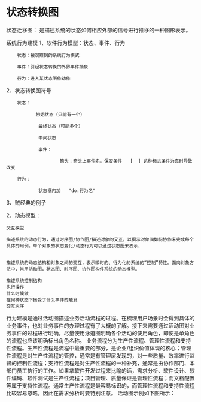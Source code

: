 # 状态转换图

状态迁移图： 是描述系统的状态如何相应外部的信号进行推移的一种图形表示。

 系统行为建模
1、软件行为模型：状态、事件、行为

        状态：被观察到的系统行为模式

        事件：引起状态转换的外界事件抽象

        行为：进入某状态所作动作

2、状态转换图符号

        状态：

               初始状态（只能有一个）

                最终状态（可能多个）

                中间状态

                事件：

                        箭头：箭头上事件名。保安条件   [  ] 这种标志条件为真时导致改变

        行为：

                状态框内加   "do:行为名"

3、贼经典的例子




2，动态模型：

    交互模型

    描述系统的动态行为，通过时序图/协作图/描述对象的交互，以揭示对象间如何协作来完成每个具体的用例。单个对象的状态变化/动态行为可以通过状态图来表示、


    描述系统的动态结构和对象之间的交互，表示瞬时的、行为化的系统的“控制”特性。面向对象方法中，常用活动图，状态图、时序图、协作图构件系统的动态模型。

    描述系统控制结构
    执行操作
    什么时候做
    在何种状态下接受了什么事件的触发
    交互次序

行为建模是通过活动图描述业务活动流程的过程。在梳理用户场景时会得到具体的业务事件，也对业务事件的办理过程有了大概的了解。接下来需要通过活动图对业务事件的过程进行明确，尽量使用泳道图明确各个活动的使用角色，即使是单角色的流程也应该明确标出角色名称。
       业务流程分为生产性流程、管理性流程和支持性流程。生产性流程是流程中最重要的部分，是企业/组织价值体现的核心；管理性流程是对生产性流程的管控，通常是有管理层发现的，对一些质量、效率进行监督的控制性流程；支持性流程是对生产性流程的一种补充，通常是由协作部门、本部门员工执行的工作。如果拿软件开发过程来比喻的话，需求分析、软件设计、软件编码、软件测试是生产性流程；项目管理、质量保证是管理性流程；而文档配置等属于支持性流程。通常生产性流程是最容易标识的，而管理性流程和支持性流程比较容易忽略，因此在需求分析时要特别注意。
      活动图示例如下图所示：